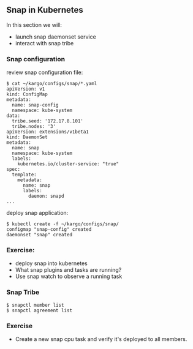 ## Snap in Kubernetes

In this section we will:

* launch snap daemonset service
* interact with snap tribe

### Snap configuration

review snap configuration file:
```
$ cat ~/kargo/configs/snap/*.yaml
apiVersion: v1
kind: ConfigMap
metadata:
  name: snap-config
  namespace: kube-system
data:
  tribe.seed: '172.17.8.101'
  tribe.nodes: '3'
apiVersion: extensions/v1beta1
kind: DaemonSet
metadata:
  name: snap
  namespace: kube-system
  labels:
    kubernetes.io/cluster-service: "true"
spec:
  template:
    metadata:
      name: snap
      labels:
        daemon: snapd
...
```

deploy snap application:
```
$ kubectl create -f ~/kargo/configs/snap/
configmap "snap-config" created
daemonset "snap" created
```

### Exercise:

* deploy snap into kubernetes
* What snap plugins and tasks are running?
* Use snap watch to observe a running task

### Snap Tribe

```
$ snapctl member list
$ snapctl agreement list
```

### Exercise

* Create a new snap cpu task and verify it's deployed to all members.
